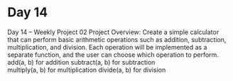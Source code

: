 # Day 14 
Day 14 – Weekly Project 02
Project Overview: Create a simple calculator that can perform basic arithmetic operations such as addition, subtraction, multiplication, and division. Each operation will be implemented as a separate function, and the user can choose which operation to perform.
add(a, b) for addition
subtract(a, b) for subtraction
multiply(a, b) for multiplication
divide(a, b) for division